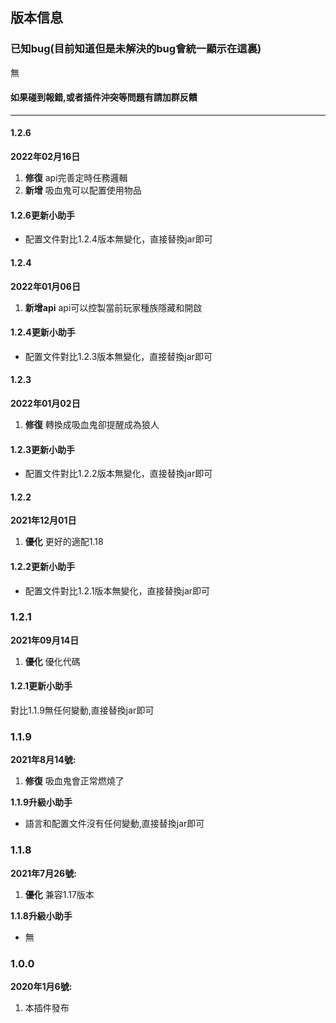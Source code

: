 ## 版本信息

### 已知bug(目前知道但是未解決的bug會統一顯示在這裏)
無
#### 如果碰到報錯,或者插件沖突等問題有請加群反饋

------------
#### 1.2.6
**2022年02月16日**
1. **修復** api完善定時任務邏輯
2. **新增** 吸血鬼可以配置使用物品

#### 1.2.6更新小助手
- 配置文件對比1.2.4版本無變化，直接替換jar即可

#### 1.2.4
**2022年01月06日**
1. **新增api** api可以控製當前玩家種族隱藏和開啟

#### 1.2.4更新小助手
- 配置文件對比1.2.3版本無變化，直接替換jar即可

#### 1.2.3
**2022年01月02日**
1. **修復** 轉換成吸血鬼卻提醒成為狼人

#### 1.2.3更新小助手
- 配置文件對比1.2.2版本無變化，直接替換jar即可

#### 1.2.2
**2021年12月01日**
1. **優化** 更好的適配1.18

#### 1.2.2更新小助手
- 配置文件對比1.2.1版本無變化，直接替換jar即可

### 1.2.1
**2021年09月14日**
1. **優化** 優化代碼

#### 1.2.1更新小助手
對比1.1.9無任何變動,直接替換jar即可

### 1.1.9
**2021年8月14號:**
1. **修復** 吸血鬼會正常燃燒了

**1.1.9升級小助手**
- 語言和配置文件沒有任何變動,直接替換jar即可

### 1.1.8
**2021年7月26號:**
1. **優化** 兼容1.17版本

**1.1.8升級小助手**
- 無

### 1.0.0
**2020年1月6號:**
1. 本插件發布